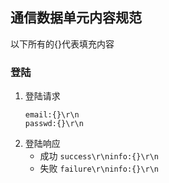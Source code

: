## 通信数据单元内容规范
以下所有的{}代表填充内容

### 登陆
1. 登陆请求
    ```
    email:{}\r\n
    passwd:{}\r\n
    ```
2. 登陆响应
    * 成功  `success\r\ninfo:{}\r\n` 
    * 失败  `failure\r\ninfo:{}\r\n`
